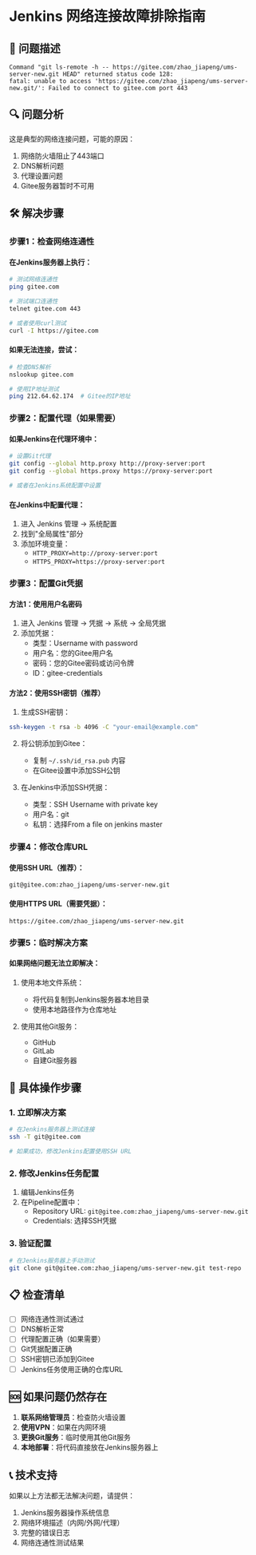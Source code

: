 # Jenkins 网络连接故障排除指南

## 🚨 问题描述
```
Command "git ls-remote -h -- https://gitee.com/zhao_jiapeng/ums-server-new.git HEAD" returned status code 128:
fatal: unable to access 'https://gitee.com/zhao_jiapeng/ums-server-new.git/': Failed to connect to gitee.com port 443
```

## 🔍 问题分析
这是典型的网络连接问题，可能的原因：
1. 网络防火墙阻止了443端口
2. DNS解析问题
3. 代理设置问题
4. Gitee服务器暂时不可用

## 🛠️ 解决步骤

### 步骤1：检查网络连通性

#### 在Jenkins服务器上执行：
```bash
# 测试网络连通性
ping gitee.com

# 测试端口连通性
telnet gitee.com 443

# 或者使用curl测试
curl -I https://gitee.com
```

#### 如果无法连接，尝试：
```bash
# 检查DNS解析
nslookup gitee.com

# 使用IP地址测试
ping 212.64.62.174  # Gitee的IP地址
```

### 步骤2：配置代理（如果需要）

#### 如果Jenkins在代理环境中：
```bash
# 设置Git代理
git config --global http.proxy http://proxy-server:port
git config --global https.proxy https://proxy-server:port

# 或者在Jenkins系统配置中设置
```

#### 在Jenkins中配置代理：
1. 进入 Jenkins 管理 → 系统配置
2. 找到"全局属性"部分
3. 添加环境变量：
   - `HTTP_PROXY=http://proxy-server:port`
   - `HTTPS_PROXY=https://proxy-server:port`

### 步骤3：配置Git凭据

#### 方法1：使用用户名密码
1. 进入 Jenkins 管理 → 凭据 → 系统 → 全局凭据
2. 添加凭据：
   - 类型：Username with password
   - 用户名：您的Gitee用户名
   - 密码：您的Gitee密码或访问令牌
   - ID：gitee-credentials

#### 方法2：使用SSH密钥（推荐）
1. 生成SSH密钥：
```bash
ssh-keygen -t rsa -b 4096 -C "your-email@example.com"
```

2. 将公钥添加到Gitee：
   - 复制 `~/.ssh/id_rsa.pub` 内容
   - 在Gitee设置中添加SSH公钥

3. 在Jenkins中添加SSH凭据：
   - 类型：SSH Username with private key
   - 用户名：git
   - 私钥：选择From a file on jenkins master

### 步骤4：修改仓库URL

#### 使用SSH URL（推荐）：
```
git@gitee.com:zhao_jiapeng/ums-server-new.git
```

#### 使用HTTPS URL（需要凭据）：
```
https://gitee.com/zhao_jiapeng/ums-server-new.git
```

### 步骤5：临时解决方案

#### 如果网络问题无法立即解决：
1. 使用本地文件系统：
   - 将代码复制到Jenkins服务器本地目录
   - 使用本地路径作为仓库地址

2. 使用其他Git服务：
   - GitHub
   - GitLab
   - 自建Git服务器

## 🔧 具体操作步骤

### 1. 立即解决方案
```bash
# 在Jenkins服务器上测试连接
ssh -T git@gitee.com

# 如果成功，修改Jenkins配置使用SSH URL
```

### 2. 修改Jenkins任务配置
1. 编辑Jenkins任务
2. 在Pipeline配置中：
   - Repository URL: `git@gitee.com:zhao_jiapeng/ums-server-new.git`
   - Credentials: 选择SSH凭据

### 3. 验证配置
```bash
# 在Jenkins服务器上手动测试
git clone git@gitee.com:zhao_jiapeng/ums-server-new.git test-repo
```

## 📋 检查清单

- [ ] 网络连通性测试通过
- [ ] DNS解析正常
- [ ] 代理配置正确（如果需要）
- [ ] Git凭据配置正确
- [ ] SSH密钥已添加到Gitee
- [ ] Jenkins任务使用正确的仓库URL

## 🆘 如果问题仍然存在

1. **联系网络管理员**：检查防火墙设置
2. **使用VPN**：如果在内网环境
3. **更换Git服务**：临时使用其他Git服务
4. **本地部署**：将代码直接放在Jenkins服务器上

## 📞 技术支持

如果以上方法都无法解决问题，请提供：
1. Jenkins服务器操作系统信息
2. 网络环境描述（内网/外网/代理）
3. 完整的错误日志
4. 网络连通性测试结果 